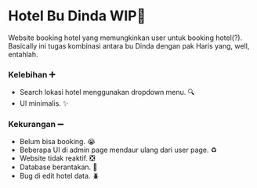 # Hotel Bu Dinda WIP🥳

Website booking hotel yang memungkinkan user untuk booking hotel(?). Basically ini tugas kombinasi antara bu Dinda dengan pak Haris yang, well, entahlah.

### Kelebihan ➕

-   Search lokasi hotel menggunakan dropdown menu. 🔍
-   UI minimalis. ✨

### Kekurangan ➖

-   Belum bisa booking. 😭
-   Beberapa UI di admin page mendaur ulang dari user page. ♻️
-   Website tidak reaktif. ❎
-   Database berantakan. 🚮
-   Bug di edit hotel data. 🪲
